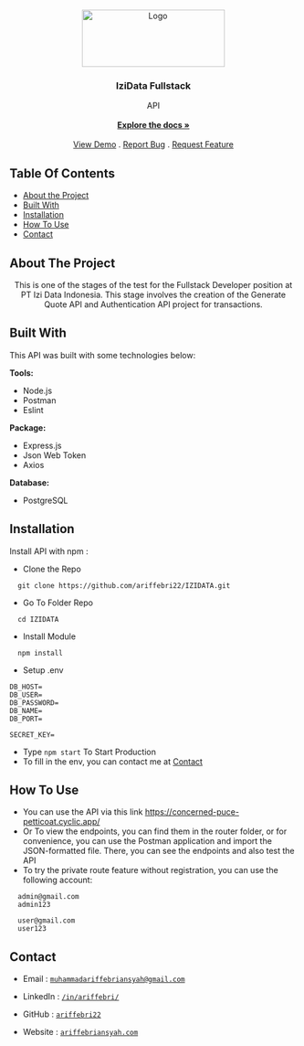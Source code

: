 <br/>
<p align="center">
  <a href="https://github.com/ariffebri22/IZIDATA">
    <img src="https://res.cloudinary.com/dcpi3m2up/image/upload/v1697480872/samples/dumb/logo_footer_tpd4mp.png" alt="Logo" width="250" height="100">
  </a>

  <h3 align="center">IziData Fullstack</h3>

  <p align="center">
    API
    <br/>
    <br/>
    <a href="https://github.com/ariffebri22/IZIDATA"><strong>Explore the docs »</strong></a>
    <br/>
    <br/>
    <a href="https://github.com/ariffebri22/IZIDATA">View Demo</a>
    .
    <a href="https://github.com/ariffebri22/IZIDATA/issues">Report Bug</a>
    .
    <a href="https://github.com/ariffebri22/IZIDATA/issues">Request Feature</a>
  </p>
</p>

## Table Of Contents

-   [About the Project](#about-the-project)
-   [Built With](#built-with)
-   [Installation](#installation)
-   [How To Use](#how-to-use)
-   [Contact](#contact)

## About The Project

<p align="center">
This is one of the stages of the test for the Fullstack Developer position at PT Izi Data Indonesia. This stage involves the creation of the Generate Quote API and Authentication API project for transactions.
</p>

## Built With

This API was built with some technologies below:

**Tools:**

-   Node.js
-   Postman
-   Eslint

**Package:**

-   Express.js
-   Json Web Token
-   Axios

**Database:**

-   PostgreSQL

## Installation

Install API with npm :

-   Clone the Repo

```
  git clone https://github.com/ariffebri22/IZIDATA.git
```

-   Go To Folder Repo

```
  cd IZIDATA
```

-   Install Module

```
  npm install
```

-   Setup .env

```
DB_HOST=
DB_USER=
DB_PASSWORD=
DB_NAME=
DB_PORT=

SECRET_KEY=
```

-   Type `npm start` To Start Production
-   To fill in the env, you can contact me at [Contact](#contact)

## How To Use

-   You can use the API via this link https://concerned-puce-petticoat.cyclic.app/
-   Or To view the endpoints, you can find them in the router folder, or for convenience, you can use the Postman application and import the JSON-formatted file. There, you can see the endpoints and also test the API
-   To try the private route feature without registration, you can use the following account:

```
  admin@gmail.com
  admin123
```

```
  user@gmail.com
  user123
```

## Contact

-   Email : [`muhammadariffebriansyah@gmail.com`](mailto:muhammadariffebriansyah@gmail.com)

-   LinkedIn : [`/in/ariffebri/`](https://www.linkedin.com/in/ariffebri/)

-   GitHub : [`ariffebri22`](https://github.com/ariffebri22)

-   Website : [`ariffebriansyah.com`](https://ariffebriansyah.com)
